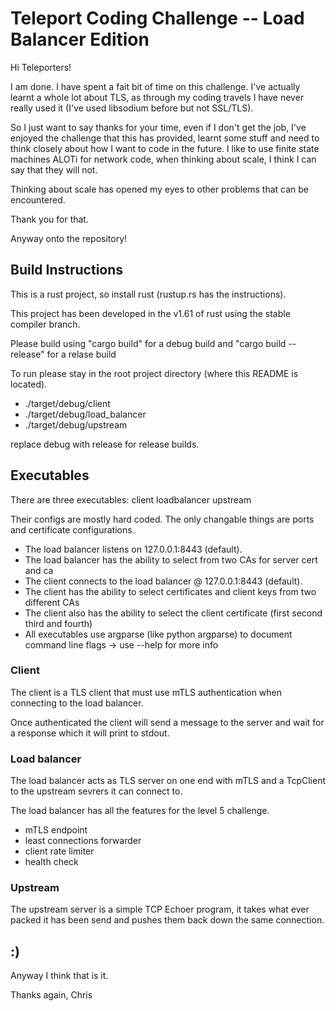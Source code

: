 # Teleport Coding Challenge -- Load Balancer Edition

Hi Teleporters!

I am done. I have spent a fait bit of time on this challenge.
I've actually learnt a whole lot about TLS, as through my coding travels I have never really used it (I've used libsodium before but not SSL/TLS).

So I just want to say thanks for your time, even if I don't get the job, I've enjoyed the challenge that this has provided, learnt some stuff and 
need to think closely about how I want to code in the future. I like to use finite state machines ALOTi for network code,
when thinking about scale, I think I can say that they will not. 

Thinking about scale has opened my eyes to other problems that can be encountered.

Thank you for that.

Anyway onto the repository!

## Build Instructions

This is a rust project, so install rust (rustup.rs has the instructions).

This project has been developed in the v1.61 of rust using the stable compiler branch.

Please build using "cargo build" for a debug build and "cargo build --release" for a relase build

To run please stay in the root project directory (where this README is located).

- ./target/debug/client
- ./target/debug/load_balancer
- ./target/debug/upstream

replace debug with release for release builds.


## Executables

There are three executables:
    client
    loadbalancer
    upstream

Their configs are mostly hard coded.
The only changable things are ports and certificate configurations.

- The load balancer listens on 127.0.0.1:8443 (default).
- The load balancer has the ability to select from two CAs for server cert and ca
- The client connects to the load balancer @ 127.0.0.1:8443 (default).
- The client has the ability to select certificates and client keys from two different CAs 
- The client also has the ability to select the client certificate (first second third and fourth) 
- All executables use argparse (like python argparse) to document command line flags ->  use --help for more info

### Client 
The client is a TLS client that must use mTLS authentication when connecting to the load balancer.

Once authenticated the client will send a message to the server and wait for a response which it will print to stdout.

### Load balancer
The load balancer acts as TLS server on one end with mTLS and a TcpClient to the upstream sevrers it can connect to.

The load balancer has all the features for the level 5 challenge.
- mTLS endpoint
- least connections forwarder
- client rate limiter
- health check

### Upstream
The upstream server is a simple TCP Echoer program, it takes what ever packed it has been send and pushes them back down the same connection.

## :)
Anyway I think that is it.

Thanks again,
Chris

